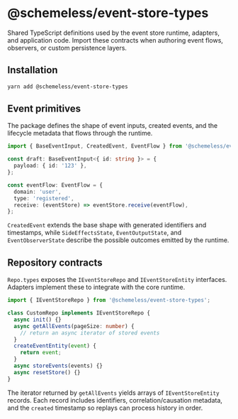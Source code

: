 # @schemeless/event-store-types

Shared TypeScript definitions used by the event store runtime, adapters, and application code. Import these contracts when authoring event flows, observers, or custom persistence layers.

## Installation

```bash
yarn add @schemeless/event-store-types
```

## Event primitives

The package defines the shape of event inputs, created events, and the lifecycle metadata that flows through the runtime.

```ts
import { BaseEventInput, CreatedEvent, EventFlow } from '@schemeless/event-store-types';

const draft: BaseEventInput<{ id: string }> = {
  payload: { id: '123' },
};

const eventFlow: EventFlow = {
  domain: 'user',
  type: 'registered',
  receive: (eventStore) => eventStore.receive(eventFlow),
};
```

`CreatedEvent` extends the base shape with generated identifiers and timestamps, while `SideEffectsState`, `EventOutputState`, and `EventObserverState` describe the possible outcomes emitted by the runtime.

## Repository contracts

`Repo.types` exposes the `IEventStoreRepo` and `IEventStoreEntity` interfaces. Adapters implement these to integrate with the core runtime.

```ts
import { IEventStoreRepo } from '@schemeless/event-store-types';

class CustomRepo implements IEventStoreRepo {
  async init() {}
  async getAllEvents(pageSize: number) {
    // return an async iterator of stored events
  }
  createEventEntity(event) {
    return event;
  }
  async storeEvents(events) {}
  async resetStore() {}
}
```

The iterator returned by `getAllEvents` yields arrays of `IEventStoreEntity` records. Each record includes identifiers, correlation/causation metadata, and the `created` timestamp so replays can process history in order.
